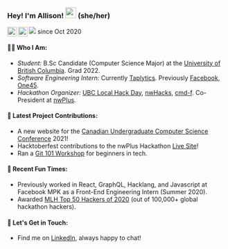 ### Hey! I'm Allison! <img src="https://media.giphy.com/media/hvRJCLFzcasrR4ia7z/giphy.gif" width="25px"> (she/her)
<a href="https://www.linkedin.com/in/allison-chiang/">
  <img align="left" alt="Allison's LinkedIn" width="22px" src="https://cdn.jsdelivr.net/npm/simple-icons@v3/icons/linkedin.svg" />
</a>
<a href="https://twitter.com/chiang_allison">
  <img align="left" alt="Allison's Twitter" width="22px" src="https://cdn.jsdelivr.net/npm/simple-icons@v3/icons/twitter.svg" />
</a>

![](https://visitor-badge.glitch.me/badge?page_id=acchiang.acchiang) since Oct 2020
#### 👩🏻   Who I Am: 
- *Student:* B.Sc Candidate (Computer Science Major) at the [University of British Columbia](https://www.ubc.ca/). Grad 2022. 
- *Software Engineering Intern:* Currently [Taplytics](https://taplytics.com/). Previously [Facebook](https://www.facebook.com/), [One45](https://one45.com/). 
- *Hackathon Organizer:* [UBC Local Hack Day](http://lhd.nwplus.io/), [nwHacks](https://www.nwhacks.io/), [cmd-f](http://cmd-f.nwplus.io/). Co-President at [nwPlus](https://www.nwplus.io/). 
#### 🔭   Latest Project Contributions: 
- A new website for the [Canadian Undergraduate Computer Science Conference](http://www.cucsc.ca/) 2021! 
- Hacktoberfest contributions to the nwPlus Hackathon [Live Site](https://github.com/nwplus/livesite)! 
- Ran a [Git 101 Workshop](https://lu.ma/nwplus-git) for beginners in tech. 
#### 🌱   Recent Fun Times: 
- Previously worked in React, GraphQL, Hacklang, and Javascript at Facebook MPK as a Front-End Engineering Intern (Summer 2020). 
- Awarded [MLH Top 50 Hackers of 2020](https://top.mlh.io/2020/profiles/allison-chiang) (out of 100,000+ global hackathon hackers). 
#### 👯   Let's Get in Touch: 
- Find me on [LinkedIn](https://www.linkedin.com/in/allison-chiang/), always happy to chat! 
